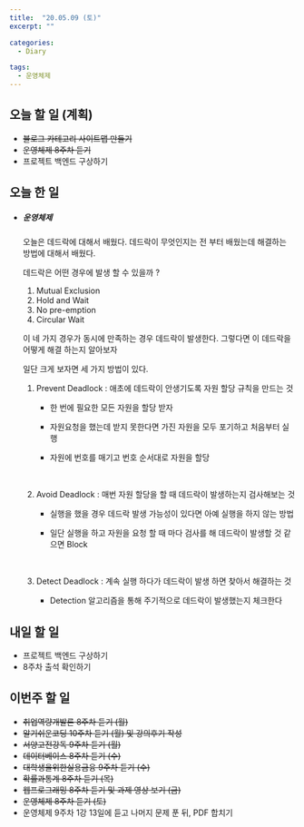 ```yaml
---
title:  "20.05.09 (토)"
excerpt: ""

categories:
  - Diary

tags:
  - 운영체제
---
```


## 오늘 할 일 (계획)

- ~~블로그 카테고리 사이트맵 만들기~~
- ~~운영체제 8주차 듣기~~
- 프로젝트 백엔드 구상하기


## 오늘 한 일

- ##### 운영체제

  오늘은 데드락에 대해서 배웠다. 데드락이 무엇인지는 전 부터 배웠는데 해결하는 방법에 대해서 배웠다.

  데드락은 어떤 경우에 발생 할 수 있을까 ?

  1. Mutual Exclusion
  2. Hold and Wait
  3. No pre-emption
  4. Circular Wait

  이 네 가지 경우가 동시에 만족하는 경우 데드락이 발생한다. 그렇다면 이 데드락을 어떻게 해결 하는지 알아보자

  일단 크게 보자면 세 가지 방법이 있다.

  1. Prevent Deadlock : 애초에 데드락이 안생기도록 자원 할당 규칙을 만드는 것

     - 한 번에 필요한 모든 자원을 할당 받자

     - 자원요청을 했는데 받지 못한다면 가진 자원을 모두 포기하고 처음부터 실행

     - 자원에 번호를 매기고 번호 순서대로 자원을 할당

       <br>

  2. Avoid Deadlock : 매번 자원 할당을 할 때 데드락이 발생하는지 검사해보는 것

     - 실행을 했을 경우 데드락 발생 가능성이 있다면 아예 실행을 하지 않는 방법

     - 일단 실행을 하고 자원을 요청 할 때 마다 검사를 해 데드락이 발생할 것 같으면 Block

       <br>

  3. Detect Deadlock : 계속 실행 하다가 데드락이 발생 하면 찾아서 해결하는 것

     - Detection 알고리즘을 통해 주기적으로 데드락이 발생했는지 체크한다

## 내일 할 일

- 프로젝트 백엔드 구상하기
- 8주차 출석 확인하기


## 이번주 할 일

- ~~취업역량개발론 8주차 듣기 (월)~~
- ~~알기쉬운코딩 10주차 듣기 (월) 및 강의후기 작성~~
- ~~서양고전강독 9주차 듣기 (월)~~
- ~~데이터베이스 8주차 듣기 (수)~~
- ~~대학생을위한실용금융 9주차 듣기 (수)~~
- ~~확률과통계 8주차 듣기 (목)~~
- ~~웹프로그래밍 8주차 듣기 및 과제 영상 보기 (금)~~
- ~~운영체제 8주차 듣기 (토)~~
- 운영체제 9주차 1강 13일에 듣고 나머지 문제 푼 뒤, PDF 합치기